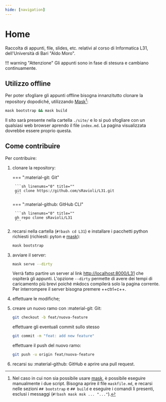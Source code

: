 ```yaml
---
hide: [navigation]
---
```


# Home

Raccolta di appunti, file, slides, etc. relativi al corso di Informatica L31,
dell'Università di Bari "Aldo Moro".

!!! warning "Attenzione"
    Gli appunti sono in fase di stesura e cambiano continuamente.

## Utilizzo offline

Per poter sfogliare gli appunti offline bisogna innanzitutto clonare la
repository dopodiché, utilizzando [Mask][mask][^manual-install]:

```bash linenums="0" title=""
mask bootstrap && mask build
```

Il sito sarà presente nella cartella `./site/` e lo si può sfogliare con un
qualsiasi web browser aprendo il file `index.md`. La pagina visualizzata
dovrebbe essere proprio questa.

## Come contribuire

Per contribuire:

1. clonare la repository:

    <!-- markdownlint-disable code-block-style -->
    === ":material-git: Git"

        ```sh linenums="0" title=""
        git clone https://github.com/sRavioli/L31.git
        ```

    === ":material-github: GitHub CLI"

        ```sh linenums="0" title=""
        gh repo clone sRavioli/L31
        ```
    <!-- markdownlint-enable code-block-style -->

2. recarsi nella cartella (`#!bash cd L31`) e installare i pacchetti python
   richiesti (richiesti: pyton e [mask][mask]):

    ```bash linenums="0" title=""
    mask bootstrap
    ```

3. avviare il server:

    ```sh linenums="0" title=""
    mask serve --dirty
    ```

    Verrà fatto partire un server al link <http://localhost:8000/L31> che
    ospiterà gli appunti. L'opzione `--dirty` permette di avere dei tempi di
    caricamento più brevi poiché mkdocs compilerà solo la pagina corrente.
    Per interrompere il server bisogna premere ++ctrl+c++.

4. effettuare le modifiche;
5. creare un nuovo ramo con :material-git: Git:

    ```sh linenums="0" title=""
    git checkout -b feat/nuova-feature
    ```

    effettuare gli eventuali commit sullo stesso

    ```sh linenums="0" title=""
    git commit -m "feat: add new feature"
    ```

    effettuare il push del nuovo ramo:

    ```sh linenums="0" title=""
    git push -u origin feat/nuova-feature
    ```

6. recarsi su :material-github: GitHub e aprire una pull request.

[mask]: https://github.com/jacobdeichert/mask#installation

[^manual-install]:
    Nel caso in cui non sia possibile usare [mask][mask], è possibile eseguire
    manualmente i due script. Bisogna aprire il file `maskfile.md`, e recarsi
    nelle sezioni `## bootstrap` e `## build` e eseguire i comandi lì presenti,
    esclusi i messaggi (`#!bash mask msk ... "..."`).

